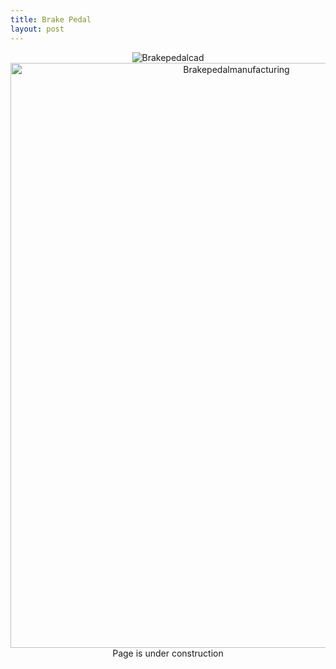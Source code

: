 ```yaml
---
title: Brake Pedal
layout: post
---
```

<div style="text-align: center;">
<img src="https://www.donaldle.com/assets/images/Brakepedal.JPG" alt="Brakepedalcad" />
<img src="https://www.donaldle.com/assets/images/Brakepedalmanufacturing.JPG" alt="Brakepedalmanufacturing" width="707" height="936" />
</div>
<center>Page is under construction</center>

